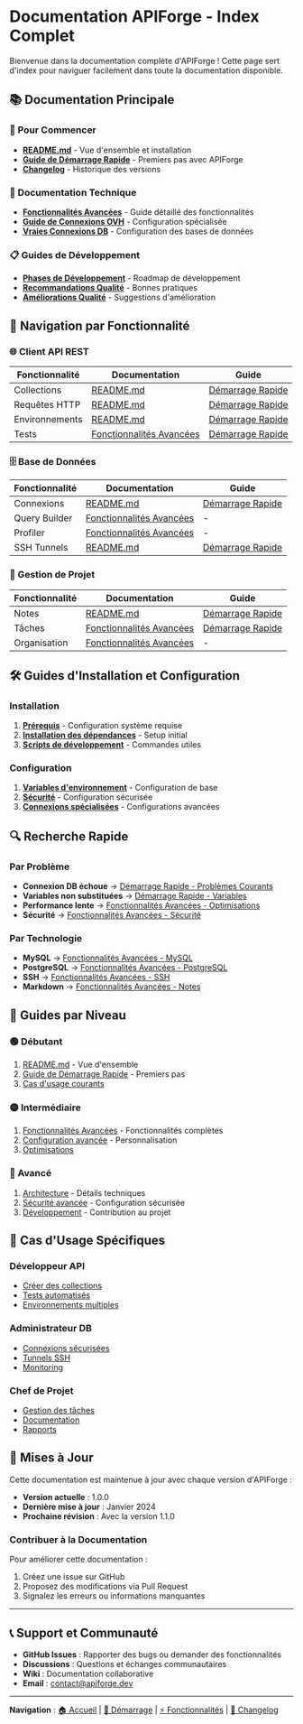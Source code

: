 # Documentation APIForge - Index Complet

Bienvenue dans la documentation complète d'APIForge ! Cette page sert d'index pour naviguer facilement dans toute la documentation disponible.

## 📚 Documentation Principale

### 🚀 Pour Commencer
- **[README.md](README.md)** - Vue d'ensemble et installation
- **[Guide de Démarrage Rapide](GUIDE-DEMARRAGE-RAPIDE.md)** - Premiers pas avec APIForge
- **[Changelog](CHANGELOG.md)** - Historique des versions

### 🔧 Documentation Technique
- **[Fonctionnalités Avancées](FONCTIONNALITES-AVANCEES.md)** - Guide détaillé des fonctionnalités
- **[Guide de Connexions OVH](GUIDE-CONNEXIONS-OVH.md)** - Configuration spécialisée
- **[Vraies Connexions DB](VRAIES-CONNEXIONS-DB.md)** - Configuration des bases de données

### 📋 Guides de Développement
- **[Phases de Développement](PHASES-DEVELOPPEMENT.md)** - Roadmap de développement
- **[Recommandations Qualité](RECOMMANDATIONS-QUALITE.md)** - Bonnes pratiques
- **[Améliorations Qualité](AMELIORATIONS-QUALITE.md)** - Suggestions d'amélioration

## 🎯 Navigation par Fonctionnalité

### 🌐 Client API REST
| Fonctionnalité | Documentation | Guide |
|---|---|---|
| Collections | [README.md](README.md#-gestion-des-collections) | [Démarrage Rapide](GUIDE-DEMARRAGE-RAPIDE.md#-créer-votre-première-collection-api) |
| Requêtes HTTP | [README.md](README.md#-requêtes-http-complètes) | [Démarrage Rapide](GUIDE-DEMARRAGE-RAPIDE.md#étape-2--ajouter-une-requête) |
| Environnements | [README.md](README.md#-environnements-et-variables) | [Démarrage Rapide](GUIDE-DEMARRAGE-RAPIDE.md#-configurer-des-environnements) |
| Tests | [Fonctionnalités Avancées](FONCTIONNALITES-AVANCEES.md) | [Démarrage Rapide](GUIDE-DEMARRAGE-RAPIDE.md#tests-automatisés) |

### 🗄️ Base de Données
| Fonctionnalité | Documentation | Guide |
|---|---|---|
| Connexions | [README.md](README.md#️-navigateur-de-base-de-données) | [Démarrage Rapide](GUIDE-DEMARRAGE-RAPIDE.md#️-connecter-une-base-de-données) |
| Query Builder | [Fonctionnalités Avancées](FONCTIONNALITES-AVANCEES.md#fonctionnalités-du-query-builder) | - |
| Profiler | [Fonctionnalités Avancées](FONCTIONNALITES-AVANCEES.md#profileur-de-performances) | - |
| SSH Tunnels | [README.md](README.md#-tunnels-ssh) | [Démarrage Rapide](GUIDE-DEMARRAGE-RAPIDE.md#configuration-avec-ssh-serveur-distant) |

### 📝 Gestion de Projet
| Fonctionnalité | Documentation | Guide |
|---|---|---|
| Notes | [README.md](README.md#-gestion-de-projet) | [Démarrage Rapide](GUIDE-DEMARRAGE-RAPIDE.md#notes-rapides) |
| Tâches | [Fonctionnalités Avancées](FONCTIONNALITES-AVANCEES.md#gestionnaire-de-tâches) | [Démarrage Rapide](GUIDE-DEMARRAGE-RAPIDE.md#tâches) |
| Organisation | [Fonctionnalités Avancées](FONCTIONNALITES-AVANCEES.md#organisation) | - |

## 🛠️ Guides d'Installation et Configuration

### Installation
1. **[Prérequis](README.md#prérequis)** - Configuration système requise
2. **[Installation des dépendances](README.md#installation-des-dépendances)** - Setup initial
3. **[Scripts de développement](README.md#scripts-disponibles)** - Commandes utiles

### Configuration
1. **[Variables d'environnement](README.md#variables-denvironnement)** - Configuration de base
2. **[Sécurité](README.md#-sécurité)** - Configuration sécurisée
3. **[Connexions spécialisées](GUIDE-CONNEXIONS-OVH.md)** - Configurations avancées

## 🔍 Recherche Rapide

### Par Problème
- **Connexion DB échoue** → [Démarrage Rapide - Problèmes Courants](GUIDE-DEMARRAGE-RAPIDE.md#-problèmes-courants-et-solutions)
- **Variables non substituées** → [Démarrage Rapide - Variables](GUIDE-DEMARRAGE-RAPIDE.md#variables-non-substituées)
- **Performance lente** → [Fonctionnalités Avancées - Optimisations](FONCTIONNALITES-AVANCEES.md#-optimisations-et-performances)
- **Sécurité** → [Fonctionnalités Avancées - Sécurité](FONCTIONNALITES-AVANCEES.md#-sécurité-avancée)

### Par Technologie
- **MySQL** → [Fonctionnalités Avancées - MySQL](FONCTIONNALITES-AVANCEES.md#mysql)
- **PostgreSQL** → [Fonctionnalités Avancées - PostgreSQL](FONCTIONNALITES-AVANCEES.md#postgresql)
- **SSH** → [Fonctionnalités Avancées - SSH](FONCTIONNALITES-AVANCEES.md#-gestionnaire-de-tunnels-ssh)
- **Markdown** → [Fonctionnalités Avancées - Notes](FONCTIONNALITES-AVANCEES.md#éditeur-markdown)

## 📖 Guides par Niveau

### 🟢 Débutant
1. [README.md](README.md) - Vue d'ensemble
2. [Guide de Démarrage Rapide](GUIDE-DEMARRAGE-RAPIDE.md) - Premiers pas
3. [Cas d'usage courants](GUIDE-DEMARRAGE-RAPIDE.md#-cas-dusage-courants)

### 🟡 Intermédiaire
1. [Fonctionnalités Avancées](FONCTIONNALITES-AVANCEES.md) - Fonctionnalités complètes
2. [Configuration avancée](README.md#-configuration) - Personnalisation
3. [Optimisations](FONCTIONNALITES-AVANCEES.md#-optimisations-et-performances)

### 🔴 Avancé
1. [Architecture](FONCTIONNALITES-AVANCEES.md#-services-et-architecture) - Détails techniques
2. [Sécurité avancée](FONCTIONNALITES-AVANCEES.md#-sécurité-avancée) - Configuration sécurisée
3. [Développement](PHASES-DEVELOPPEMENT.md) - Contribution au projet

## 🎯 Cas d'Usage Spécifiques

### Développeur API
- [Créer des collections](GUIDE-DEMARRAGE-RAPIDE.md#-créer-votre-première-collection-api)
- [Tests automatisés](GUIDE-DEMARRAGE-RAPIDE.md#tests-automatisés)
- [Environnements multiples](GUIDE-DEMARRAGE-RAPIDE.md#-configurer-des-environnements)

### Administrateur DB
- [Connexions sécurisées](GUIDE-DEMARRAGE-RAPIDE.md#️-connecter-une-base-de-données)
- [Tunnels SSH](FONCTIONNALITES-AVANCEES.md#-gestionnaire-de-tunnels-ssh)
- [Monitoring](FONCTIONNALITES-AVANCEES.md#monitoring-en-temps-réel)

### Chef de Projet
- [Gestion des tâches](FONCTIONNALITES-AVANCEES.md#gestionnaire-de-tâches)
- [Documentation](FONCTIONNALITES-AVANCEES.md#notes-avancées)
- [Rapports](FONCTIONNALITES-AVANCEES.md#vues-et-rapports)

## 🔄 Mises à Jour

Cette documentation est maintenue à jour avec chaque version d'APIForge :

- **Version actuelle** : 1.0.0
- **Dernière mise à jour** : Janvier 2024
- **Prochaine révision** : Avec la version 1.1.0

### Contribuer à la Documentation

Pour améliorer cette documentation :
1. Créez une issue sur GitHub
2. Proposez des modifications via Pull Request
3. Signalez les erreurs ou informations manquantes

---

## 📞 Support et Communauté

- **GitHub Issues** : Rapporter des bugs ou demander des fonctionnalités
- **Discussions** : Questions et échanges communautaires
- **Wiki** : Documentation collaborative
- **Email** : contact@apiforge.dev

---

**Navigation** : [🏠 Accueil](README.md) | [🚀 Démarrage](GUIDE-DEMARRAGE-RAPIDE.md) | [⚡ Fonctionnalités](FONCTIONNALITES-AVANCEES.md) | [📝 Changelog](CHANGELOG.md)